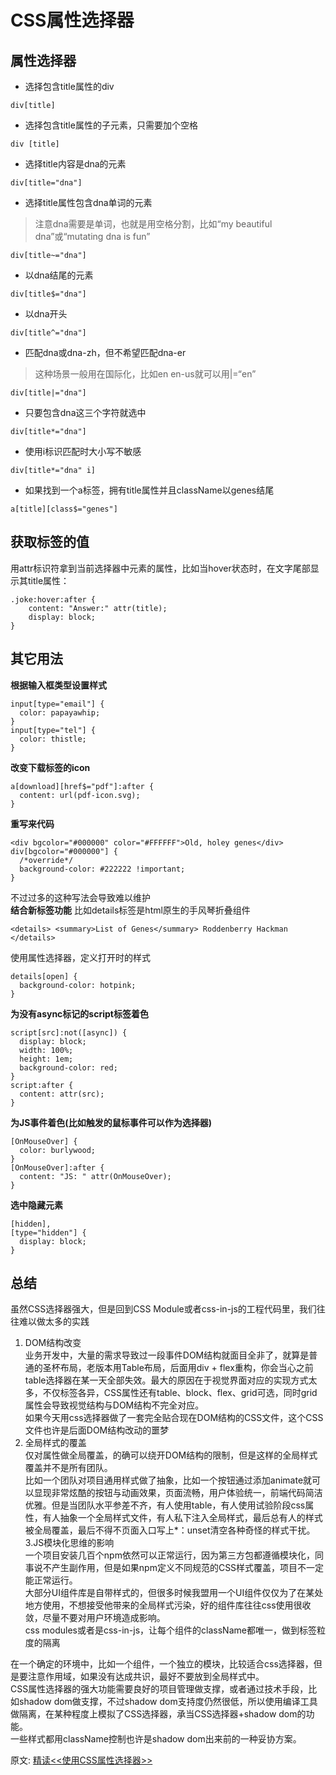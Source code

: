 # CSS属性选择器
## 属性选择器
- 选择包含title属性的div
``` 
div[title]
```
- 选择包含title属性的子元素，只需要加个空格
``` 
div [title]
```
- 选择title内容是dna的元素
``` 
div[title="dna"]
```
- 选择title属性包含dna单词的元素
> 注意dna需要是单词，也就是用空格分割，比如“my beautiful dna”或“mutating dna is fun”
``` 
div[title~="dna"]
```
- 以dna结尾的元素
``` 
div[title$="dna"]
```
- 以dna开头
``` 
div[title^="dna"]
```
- 匹配dna或dna-zh，但不希望匹配dna-er
> 这种场景一般用在国际化，比如en en-us就可以用|=“en”
``` 
div[title|="dna"]
```
- 只要包含dna这三个字符就选中
``` 
div[title*="dna"]
```
- 使用i标识匹配时大小写不敏感
``` 
div[title*="dna" i]
```
- 如果找到一个a标签，拥有title属性并且className以genes结尾
``` 
a[title][class$="genes"]
```
## 获取标签的值
用attr标识符拿到当前选择器中元素的属性，比如当hover状态时，在文字尾部显示其title属性：
``` 
.joke:hover:after {
    content: "Answer:" attr(title);
    display: block;
}
```
## 其它用法
**根据输入框类型设置样式**
``` 
input[type="email"] {
  color: papayawhip;
}
input[type="tel"] {
  color: thistle;
}
```
**改变下载标签的icon**
``` 
a[download][href$="pdf"]:after {
  content: url(pdf-icon.svg);
}
```
**重写来代码**
``` 
<div bgcolor="#000000" color="#FFFFFF">Old, holey genes</div>
div[bgcolor="#000000"] {
  /*override*/
  background-color: #222222 !important;
}
```
不过过多的这种写法会导致难以维护  
**结合新标签功能**
比如details标签是html原生的手风琴折叠组件
``` 
<details> <summary>List of Genes</summary> Roddenberry Hackman </details>
```
使用属性选择器，定义打开时的样式
``` 
details[open] {
  background-color: hotpink;
}
```
**为没有async标记的script标签着色**
``` 
script[src]:not([async]) {
  display: block;
  width: 100%;
  height: 1em;
  background-color: red;
}
script:after {
  content: attr(src);
}
```
**为JS事件着色(比如触发的鼠标事件可以作为选择器)**
```
[OnMouseOver] {
  color: burlywood;
}
[OnMouseOver]:after {
  content: "JS: " attr(OnMouseOver);
}
```
**选中隐藏元素**
``` 
[hidden],
[type="hidden"] {
  display: block;
}
```
## 总结
虽然CSS选择器强大，但是回到CSS Module或者css-in-js的工程代码里，我们往往难以做太多的实践
1. DOM结构改变  
业务开发中，大量的需求导致过一段事件DOM结构就面目全非了，就算是普通的圣杯布局，老版本用Table布局，后面用div + flex重构，你会当心之前table选择器在某一天全部失效。最大的原因在于视觉界面对应的实现方式太多，不仅标签各异，CSS属性还有table、block、flex、grid可选，同时grid属性会导致视觉结构与DOM结构不完全对应。  
如果今天用css选择器做了一套完全贴合现在DOM结构的CSS文件，这个CSS文件也许是后面DOM结构改动的噩梦
2. 全局样式的覆盖  
仅对属性做全局覆盖，的确可以绕开DOM结构的限制，但是这样的全局样式覆盖并不是所有团队。  
比如一个团队对项目通用样式做了抽象，比如一个按钮通过添加animate就可以显现非常炫酷的按钮与动画效果，页面流畅，用户体验统一，前端代码简洁优雅。但是当团队水平参差不齐，有人使用table，有人使用试验阶段css属性，有人抽象一个全局样式文件，有人私下注入全局样式，最后总有人的样式被全局覆盖，最后不得不页面入口写上*：unset清空各种奇怪的样式干扰。
3.JS模块化思维的影响  
一个项目安装几百个npm依然可以正常运行，因为第三方包都遵循模块化，同事说不产生副作用，但是如果npm定义不同规范的CSS样式覆盖，项目不一定能正常运行。  
大部分UI组件库是自带样式的，但很多时候我盟用一个UI组件仅仅为了在某处地方使用，不想接受他带来的全局样式污染，好的组件库往往css使用很收敛，尽量不要对用户环境造成影响。  
css modules或者是css-in-js，让每个组件的className都唯一，做到标签粒度的隔离

在一个确定的环境中，比如一个组件，一个独立的模块，比较适合css选择器，但是要注意作用域，如果没有达成共识，最好不要放到全局样式中。  
CSS属性选择器的强大功能需要良好的项目管理做支撑，或者通过技术手段，比如shadow dom做支撑，不过shadow dom支持度仍然很低，所以使用编译工具做隔离，在某种程度上模拟了CSS选择器，承当CSS选择器+shadow dom的功能。  
一些样式都用className控制也许是shadow dom出来前的一种妥协方案。

原文: 
[精读<<使用CSS属性选择器>>](https://github.com/ascoders/weekly/blob/master/%E5%89%8D%E6%B2%BF%E6%8A%80%E6%9C%AF/81.%E7%B2%BE%E8%AF%BB%E3%80%8A%E4%BD%BF%E7%94%A8%20CSS%20%E5%B1%9E%E6%80%A7%E9%80%89%E6%8B%A9%E5%99%A8%E3%80%8B.md)

